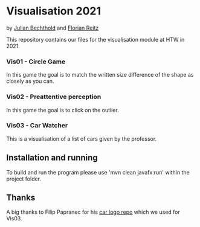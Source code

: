 # Visualisation 2021
by [Julian Bechthold](https://github.com/Huliandos) and [Florian Reitz](https://github.com/troppes)

This repository contains our files for the visualisation module at HTW in 2021.

### Vis01 - Circle Game
In this game the goal is to match the written size difference of the shape as closely as you can.

### Vis02 - Preattentive perception
In this game the goal is to click on the outlier.

### Vis03 - Car Watcher
This is a visualisation of a list of cars given by the professor.

## Installation and running

To build and run the program please use 'mvn clean javafx:run' within the project folder.

## Thanks

A big thanks to Filip Papranec for his [car logo repo](https://github.com/filippofilip95/car-logos-dataset) which we used for Vis03.